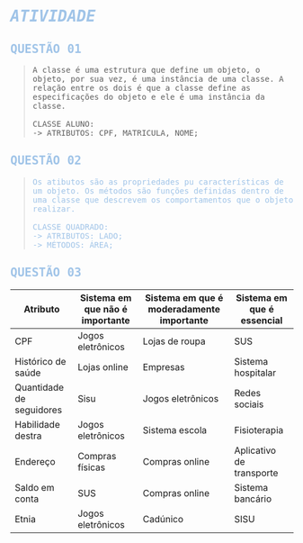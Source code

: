 # <span style="color: #A0C4E8; font-family: 'OCR A Std', monospace"> ***ATIVIDADE***</span>

## <span style="color: #A0C4E8; font-family: 'OCR A Std', monospace"> QUESTÃO 01</span>
> <span style=" font-family: 'OCR A Std', monospace">A classe é uma estrutura que define um objeto, o objeto, por sua vez, é uma instância de uma classe. A relação entre os dois é que a classe define as especificações do objeto e ele é uma instância da classe.<br><br>
CLASSE ALUNO:<br>
-> ATRIBUTOS: CPF, MATRICULA, NOME;<br></span>

## <span style="color: #A0C4E8; font-family: 'OCR A Std', monospace"> QUESTÃO 02</span>
> <span style="color: #A0C4E8; font-family: 'OCR A Std', monospace">Os atibutos são as propriedades pu características de um objeto. Os métodos são funções definidas dentro de uma classe que descrevem os comportamentos que o objeto realizar.<br><br>
CLASSE QUADRADO:<br>
-> ATRIBUTOS: LADO;<br>
-> MÉTODOS: ÁREA;</span>

## <span style="color: #A0C4E8; font-family: 'OCR A Std', monospace"> QUESTÃO 03</span>
| Atributo                   | Sistema em que não é importante        | Sistema em que é moderadamente importante | Sistema em que é essencial               |
|----------------------------|----------------------------------------|------------------------------------------|------------------------------------------|
| CPF                        | Jogos eletrônicos                         | Lojas de roupa                           | SUS                         |
| Histórico de saúde          |Lojas online                           | Empresas                                 | Sistema hospitalar                       |
| Quantidade de seguidores    | Sisu                  | Jogos eletrônicos                           | Redes sociais                  |
| Habilidade destra           | Jogos eletrônicos                   | Sistema escola                            | Fisioterapia                             |
| Endereço                    | Compras físicas                          | Compras online                     | Aplicativo de transporte                      |
| Saldo em conta              | SUS                         | Compras online                           | Sistema bancário                         |
| Etnia                       | Jogos eletrônicos                        | Cadúnico                    | SISU                   |

